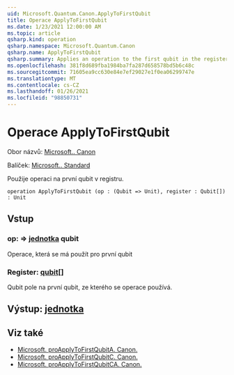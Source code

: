 ```yaml
---
uid: Microsoft.Quantum.Canon.ApplyToFirstQubit
title: Operace ApplyToFirstQubit
ms.date: 1/23/2021 12:00:00 AM
ms.topic: article
qsharp.kind: operation
qsharp.namespace: Microsoft.Quantum.Canon
qsharp.name: ApplyToFirstQubit
qsharp.summary: Applies an operation to the first qubit in the register.
ms.openlocfilehash: 381f8d689fba1984ba7fa287d658578bd5b6c48c
ms.sourcegitcommit: 71605ea9cc630e84e7ef29027e1f0ea06299747e
ms.translationtype: MT
ms.contentlocale: cs-CZ
ms.lasthandoff: 01/26/2021
ms.locfileid: "98850731"
---
```

# <a name="applytofirstqubit-operation"></a>Operace ApplyToFirstQubit

Obor názvů: [Microsoft.. Canon](xref:Microsoft.Quantum.Canon)

Balíček: [Microsoft.. Standard](https://nuget.org/packages/Microsoft.Quantum.Standard)


Použije operaci na první qubit v registru.

```qsharp
operation ApplyToFirstQubit (op : (Qubit => Unit), register : Qubit[]) : Unit
```


## <a name="input"></a>Vstup

### <a name="op--qubit--unit"></a>op: [](xref:microsoft.quantum.lang-ref.qubit) => [jednotka](xref:microsoft.quantum.lang-ref.unit) qubit 

Operace, která se má použít pro první qubit


### <a name="register--qubit"></a>Register: [qubit](xref:microsoft.quantum.lang-ref.qubit)[]

Qubit pole na první qubit, ze kterého se operace používá.



## <a name="output--unit"></a>Výstup: [jednotka](xref:microsoft.quantum.lang-ref.unit)



## <a name="see-also"></a>Viz také

- [Microsoft. proApplyToFirstQubitA. Canon.](xref:Microsoft.Quantum.Canon.ApplyToFirstQubitA)
- [Microsoft. proApplyToFirstQubitC. Canon.](xref:Microsoft.Quantum.Canon.ApplyToFirstQubitC)
- [Microsoft. proApplyToFirstQubitCA. Canon.](xref:Microsoft.Quantum.Canon.ApplyToFirstQubitCA)